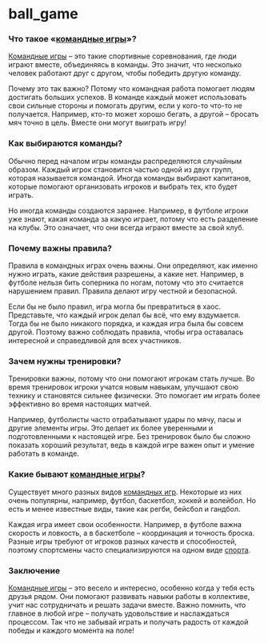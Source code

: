 # ball_game

### Что такое «[командные игры](./ball_game.md)»?

[Командные игры](./ball_game.md) – это такие спортивные соревнования, где люди играют вместе, объединяясь в команды. Это значит, что несколько человек работают друг с другом, чтобы победить другую команду.

Почему это так важно? Потому что командная работа помогает людям достигать больших успехов. В команде каждый может использовать свои сильные стороны и помогать другим, если у кого-то что-то не получается. Например, кто-то может хорошо бегать, а другой – бросать мяч точно в цель. Вместе они могут выиграть игру!

### Как выбираются команды?

Обычно перед началом игры команды распределяются случайным образом. Каждый игрок становится частью одной из двух групп, которая называется командой. Иногда команды выбирают капитанов, которые помогают организовать игроков и выбрать тех, кто будет играть.

Но иногда команды создаются заранее. Например, в футболе игроки уже знают, какая команда за какую играет, потому что есть разделение на клубы. Это означает, что они всегда играют вместе за свой клуб.

### Почему важны правила?

Правила в командных играх очень важны. Они определяют, как именно нужно играть, какие действия разрешены, а какие нет. Например, в футболе нельзя бить соперника по ногам, потому что это считается нарушением правил. Правила делают игру честной и безопасной.

Если бы не было правил, игра могла бы превратиться в хаос. Представьте, что каждый игрок делал бы всё, что ему вздумается. Тогда бы не было никакого порядка, и каждая игра была бы совсем другой. Поэтому важно соблюдать правила, чтобы игра оставалась интересной и справедливой для всех участников.

### Зачем нужны тренировки?

Тренировки важны, потому что они помогают игрокам стать лучше. Во время тренировок игроки учатся новым навыкам, улучшают свою технику и становятся сильнее физически. Это помогает им играть более эффективно во время настоящих матчей.

Например, футболисты часто отрабатывают удары по мячу, пасы и другие элементы игры. Это делает их более уверенными и подготовленными к настоящей игре. Без тренировок было бы сложно показать хороший результат, ведь в каждой игре важен опыт и умение работать в команде.

### Какие бывают [командные игры](./ball_game.md)?

Существует много разных видов [командных игр](./ball_game.md). Некоторые из них очень популярны, например, футбол, баскетбол, хоккей и волейбол. Но есть и менее известные виды, такие как регби, бейсбол и гандбол.

Каждая игра имеет свои особенности. Например, в футболе важна скорость и ловкость, а в баскетболе – координация и точность броска. Разные игры требуют от игроков разных качеств и способностей, поэтому спортсмены часто специализируются на одном виде [спорта](./sport.md).

### Заключение

[Командные игры](./ball_game.md) – это весело и интересно, особенно когда у тебя есть друзья рядом. Они помогают развивать навыки работы в коллективе, учит нас сотрудничать и решать задачи вместе. Важно помнить, что главное в любой игре – получать удовольствие и наслаждаться процессом. Так что не забывай играть и получать радость от каждой победы и каждого момента на поле!